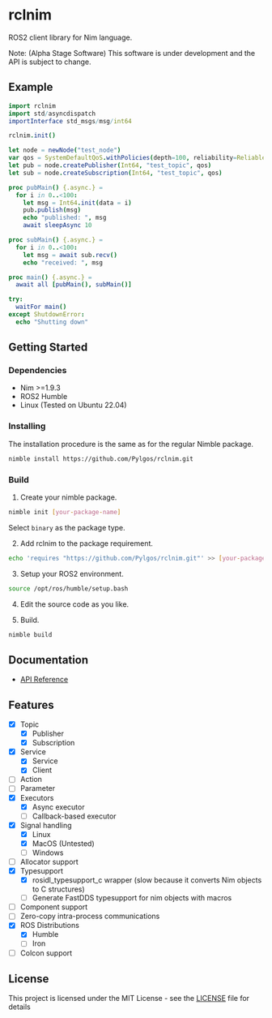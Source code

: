 # rclnim

ROS2 client library for Nim language.

Note: (Alpha Stage Software) This software is under development and the API is subject to change.

## Example

```nim
import rclnim
import std/asyncdispatch
importInterface std_msgs/msg/int64

rclnim.init()

let node = newNode("test_node")
var qos = SystemDefaultQoS.withPolicies(depth=100, reliability=Reliable)
let pub = node.createPublisher(Int64, "test_topic", qos)
let sub = node.createSubscription(Int64, "test_topic", qos)

proc pubMain() {.async.} =
  for i in 0..<100:
    let msg = Int64.init(data = i)
    pub.publish(msg)
    echo "published: ", msg
    await sleepAsync 10

proc subMain() {.async.} =
  for i in 0..<100:
    let msg = await sub.recv()
    echo "received: ", msg

proc main() {.async.} =
  await all [pubMain(), subMain()]

try:
  waitFor main()
except ShutdownError:
  echo "Shutting down"

```

## Getting Started

### Dependencies

* Nim >=1.9.3
* ROS2 Humble
* Linux (Tested on Ubuntu 22.04)

### Installing

The installation procedure is the same as for the regular Nimble package.

```bash
nimble install https://github.com/Pylgos/rclnim.git
```

### Build

1. Create your nimble package.
  ```bash
  nimble init [your-package-name]
  ```
  Select `binary` as the package type.

2. Add rclnim to the package requirement.
  ```bash
  echo 'requires "https://github.com/Pylgos/rclnim.git"' >> [your-package-name].nimble
  ```

3. Setup your ROS2 environment.
  ```bash
  source /opt/ros/humble/setup.bash
  ```

4. Edit the source code as you like.

5. Build.
  ```bash
  nimble build
  ```

## Documentation
* [API Reference](https://pylgos.github.io/rclnim/)

## Features

- [x] Topic
  - [x] Publisher
  - [x] Subscription
- [x] Service
  - [x] Service
  - [x] Client
- [ ] Action
- [ ] Parameter
- [x] Executors
  - [x] Async executor
  - [ ] Callback-based executor
- [x] Signal handling
  - [x] Linux
  - [x] MacOS (Untested)
  - [ ] Windows
- [ ] Allocator support
- [x] Typesupport
  - [x] rosidl_typesupport_c wrapper (slow because it converts  Nim objects to C structures)
  - [ ] Generate FastDDS typesupport for nim objects with macros
- [ ] Component support
- [ ] Zero-copy intra-process communications
- [x] ROS Distributions
  - [x] Humble
  - [ ] Iron
- [ ] Colcon support

## License

This project is licensed under the MIT License - see the [LICENSE](./LICENSE) file for details
